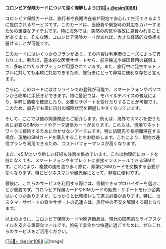 **コロンビア保険カードについて深く理解しよう[[TG💪+ @esim1088](https://t.me/s/esim1088)]**

コロンビア保険カードは、旅行者や長期滞在者が現地で安心して生活できるように提供されるサービスです。このカードは、医療費や緊急時の対応をカバーするための重要なアイテムです。特に海外では、突然の病気や事故に見舞われることがあります。そんな時、コロンビア保険カードがあれば、大きな経済的な負担を避けることが可能です。

このカードにはいくつかのプランがあり、その内容は利用者のニーズによって異なります。例えば、基本的な医療サポートから、航空輸送や帰国費用の補償まで、多岐にわたるオプションが用意されています。また、旅行中に発生するトラブルに対しても柔軟に対応できるため、旅行者にとって非常に便利な存在と言えます。

さらに、このカードにはオンラインでの登録が可能で、スマートフォンやパソコンから簡単に手続きができます。特に最近では、モバイルデバイスの普及により、手軽に情報を確認したり、必要なサポートを受けたりすることが可能です。このため、旅先でも常に自分の保険状況を把握しやすくなっています。

そして、ここでは他の関連商品もご紹介します。例えば、海外でスマホを使うために必要なSIMカードやデータ通信カードがあります。これらは、現地でネットワークに接続するために欠かせないアイテムです。特に訪問先で長期間滞在する場合、現地のSIMカードを購入することをお勧めします。これにより、現地の通信プランを利用できるため、コストパフォーマンスが高くなります。

また、eSIMという新しい技術も注目を集めています。これは物理的にカードを持たなくても、スマートフォンやタブレットに直接インストールできるSIMです。これにより、複数の国を渡り歩く際に、頻繁にSIMカードを交換する必要がなくなります。特にビジネスマンや観光客にとって、非常に便利です。

最後に、これらのサービスを利用する際には、信頼できるプロバイダーを選ぶことが重要です。コロンビア保険カードやSIMカードの販売・サポートを行う企業はいくつかありますが、しっかりと比較検討して選ぶ必要があります。特に、カスタマーサポートの質やサポートの迅速さは、旅行中の不安を解消する鍵となります。

以上のように、コロンビア保険カードや関連商品は、現代の国際的なライフスタイルを支える重要なツールです。旅先で安全かつ快適に過ごすために、ぜひこれらのサービスをご活用ください。

[[TG💪+ @esim1088](https://t.me/s/esim1088) ![Image](https://i.postimg.cc/Y0z9fWf4/image.png)]